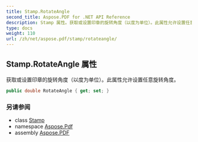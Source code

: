 ```yaml
---
title: Stamp.RotateAngle
second_title: Aspose.PDF for .NET API Reference
description: Stamp 属性。获取或设置印章的旋转角度（以度为单位）。此属性允许设置任意旋转角度
type: docs
weight: 110
url: /zh/net/aspose.pdf/stamp/rotateangle/
---
```

## Stamp.RotateAngle 属性

获取或设置印章的旋转角度（以度为单位）。此属性允许设置任意旋转角度。

```csharp
public double RotateAngle { get; set; }
```

### 另请参阅

* class [Stamp](../)
* namespace [Aspose.Pdf](../../../aspose.pdf/)
* assembly [Aspose.PDF](../../../)